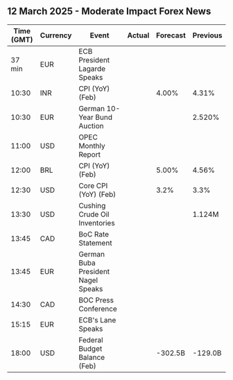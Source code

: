 ## 12 March 2025 - Moderate Impact Forex News

| Time (GMT) | Currency | Event | Actual | Forecast | Previous |
|------|----------|-------|--------|----------|----------|
| 37 min | EUR | ECB President Lagarde Speaks |  |  |  |
| 10:30 | INR | CPI (YoY) (Feb) |  | 4.00% | 4.31% |
| 10:30 | EUR | German 10-Year Bund Auction |  |  | 2.520% |
| 11:00 | USD | OPEC Monthly Report |  |  |  |
| 12:00 | BRL | CPI (YoY) (Feb) |  | 5.00% | 4.56% |
| 12:30 | USD | Core CPI (YoY) (Feb) |  | 3.2% | 3.3% |
| 13:30 | USD | Cushing Crude Oil Inventories |  |  | 1.124M |
| 13:45 | CAD | BoC Rate Statement |  |  |  |
| 13:45 | EUR | German Buba President Nagel Speaks |  |  |  |
| 14:30 | CAD | BOC Press Conference |  |  |  |
| 15:15 | EUR | ECB's Lane Speaks |  |  |  |
| 18:00 | USD | Federal Budget Balance (Feb) |  | -302.5B | -129.0B |
